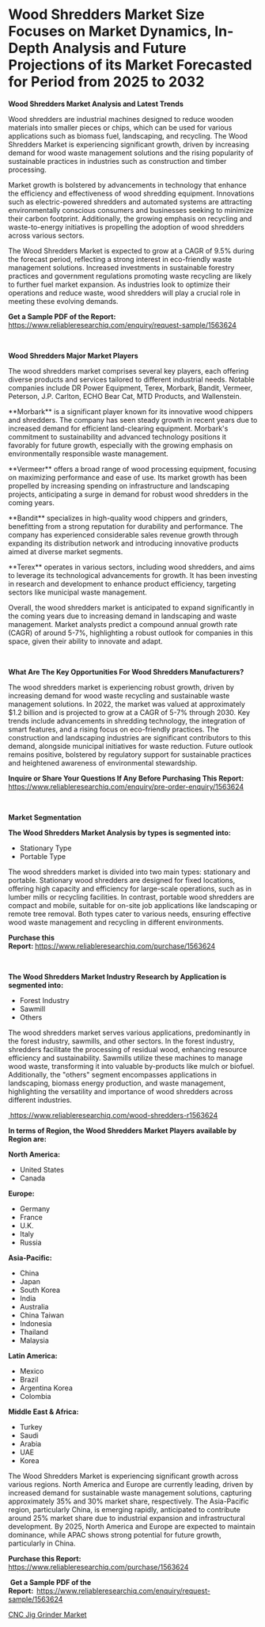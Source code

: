 <p><h1>Wood Shredders Market Size Focuses on Market Dynamics, In-Depth Analysis and Future Projections of its Market Forecasted for Period from 2025 to 2032</h1></p><p><strong>Wood Shredders Market Analysis and Latest Trends</strong></p>
<p><p>Wood shredders are industrial machines designed to reduce wooden materials into smaller pieces or chips, which can be used for various applications such as biomass fuel, landscaping, and recycling. The Wood Shredders Market is experiencing significant growth, driven by increasing demand for wood waste management solutions and the rising popularity of sustainable practices in industries such as construction and timber processing.</p><p>Market growth is bolstered by advancements in technology that enhance the efficiency and effectiveness of wood shredding equipment. Innovations such as electric-powered shredders and automated systems are attracting environmentally conscious consumers and businesses seeking to minimize their carbon footprint. Additionally, the growing emphasis on recycling and waste-to-energy initiatives is propelling the adoption of wood shredders across various sectors.</p><p>The Wood Shredders Market is expected to grow at a CAGR of 9.5% during the forecast period, reflecting a strong interest in eco-friendly waste management solutions. Increased investments in sustainable forestry practices and government regulations promoting waste recycling are likely to further fuel market expansion. As industries look to optimize their operations and reduce waste, wood shredders will play a crucial role in meeting these evolving demands.</p></p>
<p><strong>Get a Sample PDF of the Report:&nbsp;</strong> <a href="https://www.reliableresearchiq.com/enquiry/request-sample/1563624?utm_campaign=3505&utm_medium=2&utm_source=Github&utm_content=ia&utm_term=11042025&utm_id=wood-shredders">https://www.reliableresearchiq.com/enquiry/request-sample/1563624</a></p>
<p>&nbsp;</p>
<p><strong>Wood Shredders Major Market Players</strong></p>
<p><p>The wood shredders market comprises several key players, each offering diverse products and services tailored to different industrial needs. Notable companies include DR Power Equipment, Terex, Morbark, Bandit, Vermeer, Peterson, J.P. Carlton, ECHO Bear Cat, MTD Products, and Wallenstein.</p><p>**Morbark** is a significant player known for its innovative wood chippers and shredders. The company has seen steady growth in recent years due to increased demand for efficient land-clearing equipment. Morbark's commitment to sustainability and advanced technology positions it favorably for future growth, especially with the growing emphasis on environmentally responsible waste management.</p><p>**Vermeer** offers a broad range of wood processing equipment, focusing on maximizing performance and ease of use. Its market growth has been propelled by increasing spending on infrastructure and landscaping projects, anticipating a surge in demand for robust wood shredders in the coming years.</p><p>**Bandit** specializes in high-quality wood chippers and grinders, benefitting from a strong reputation for durability and performance. The company has experienced considerable sales revenue growth through expanding its distribution network and introducing innovative products aimed at diverse market segments.</p><p>**Terex** operates in various sectors, including wood shredders, and aims to leverage its technological advancements for growth. It has been investing in research and development to enhance product efficiency, targeting sectors like municipal waste management.</p><p>Overall, the wood shredders market is anticipated to expand significantly in the coming years due to increasing demand in landscaping and waste management. Market analysts predict a compound annual growth rate (CAGR) of around 5-7%, highlighting a robust outlook for companies in this space, given their ability to innovate and adapt.</p></p>
<p>&nbsp;</p>
<p><strong>What Are The Key Opportunities For Wood Shredders Manufacturers?</strong></p>
<p><p>The wood shredders market is experiencing robust growth, driven by increasing demand for wood waste recycling and sustainable waste management solutions. In 2022, the market was valued at approximately $1.2 billion and is projected to grow at a CAGR of 5-7% through 2030. Key trends include advancements in shredding technology, the integration of smart features, and a rising focus on eco-friendly practices. The construction and landscaping industries are significant contributors to this demand, alongside municipal initiatives for waste reduction. Future outlook remains positive, bolstered by regulatory support for sustainable practices and heightened awareness of environmental stewardship.</p></p>
<p><strong>Inquire or Share Your Questions If Any Before Purchasing This Report:</strong> <a href="https://www.reliableresearchiq.com/enquiry/pre-order-enquiry/1563624?utm_campaign=3505&utm_medium=2&utm_source=Github&utm_content=ia&utm_term=11042025&utm_id=wood-shredders">https://www.reliableresearchiq.com/enquiry/pre-order-enquiry/1563624</a></p>
<p>&nbsp;</p>
<p><strong>Market Segmentation</strong></p>
<p><strong>The Wood Shredders Market Analysis by types is segmented into:</strong></p>
<p><ul><li>Stationary Type</li><li>Portable Type</li></ul></p>
<p><p>The wood shredders market is divided into two main types: stationary and portable. Stationary wood shredders are designed for fixed locations, offering high capacity and efficiency for large-scale operations, such as in lumber mills or recycling facilities. In contrast, portable wood shredders are compact and mobile, suitable for on-site job applications like landscaping or remote tree removal. Both types cater to various needs, ensuring effective wood waste management and recycling in different environments.</p></p>
<p><strong>Purchase this Report:&nbsp;</strong><a href="https://www.reliableresearchiq.com/purchase/1563624?utm_campaign=3505&utm_medium=2&utm_source=Github&utm_content=ia&utm_term=11042025&utm_id=wood-shredders">https://www.reliableresearchiq.com/purchase/1563624</a></p>
<p>&nbsp;</p>
<p><strong>The Wood Shredders Market Industry Research by Application is segmented into:</strong></p>
<p><ul><li>Forest Industry</li><li>Sawmill</li><li>Others</li></ul></p>
<p><p>The wood shredders market serves various applications, predominantly in the forest industry, sawmills, and other sectors. In the forest industry, shredders facilitate the processing of residual wood, enhancing resource efficiency and sustainability. Sawmills utilize these machines to manage wood waste, transforming it into valuable by-products like mulch or biofuel. Additionally, the "others" segment encompasses applications in landscaping, biomass energy production, and waste management, highlighting the versatility and importance of wood shredders across different industries.</p></p>
<p><a href="https://www.reliableresearchiq.com/wood-shredders-r1563624?utm_campaign=3505&utm_medium=2&utm_source=Github&utm_content=ia&utm_term=11042025&utm_id=wood-shredders">&nbsp;https://www.reliableresearchiq.com/wood-shredders-r1563624</a></p>
<p><strong>In terms of Region, the Wood Shredders Market Players available by Region are:</strong></p>
<p>
    <p> <strong> North America: </strong>
        <ul>
            <li>United States</li>
            <li>Canada</li>
        </ul>
        </p> 
    <p> <strong> Europe: </strong>
        <ul>
            <li>Germany</li>
            <li>France</li>
            <li>U.K.</li>
            <li>Italy</li>
            <li>Russia</li>
        </ul>
        </p> 
    <p> <strong> Asia-Pacific: </strong>
        <ul>
            <li>China</li>
            <li>Japan</li>
            <li>South Korea</li>
            <li>India</li>
            <li>Australia</li>
            <li>China Taiwan</li>
            <li>Indonesia</li>
            <li>Thailand</li>
            <li>Malaysia</li>
        </ul>
        </p> 
    <p> <strong> Latin America: </strong>
        <ul>
            <li>Mexico</li>
            <li>Brazil</li>
            <li>Argentina Korea</li>
            <li>Colombia</li>
        </ul>
        </p> 
    <p> <strong> Middle East & Africa: </strong>
        <ul>
            <li>Turkey</li>
            <li>Saudi</li>
            <li>Arabia</li>
            <li>UAE</li>
            <li>Korea</li>
        </ul>
    </p>
    </p>
<p><p>The Wood Shredders Market is experiencing significant growth across various regions. North America and Europe are currently leading, driven by increased demand for sustainable waste management solutions, capturing approximately 35% and 30% market share, respectively. The Asia-Pacific region, particularly China, is emerging rapidly, anticipated to contribute around 25% market share due to industrial expansion and infrastructural development. By 2025, North America and Europe are expected to maintain dominance, while APAC shows strong potential for future growth, particularly in China.</p></p>
<p><strong>Purchase this Report: </strong><a href="https://www.reliableresearchiq.com/purchase/1563624?utm_campaign=3505&utm_medium=2&utm_source=Github&utm_content=ia&utm_term=11042025&utm_id=wood-shredders">https://www.reliableresearchiq.com/purchase/1563624</a></p>
<p>&nbsp;<strong>Get a Sample PDF of the Report:&nbsp;&nbsp;</strong><a href="https://www.reliableresearchiq.com/enquiry/request-sample/1563624?utm_campaign=3505&utm_medium=2&utm_source=Github&utm_content=ia&utm_term=11042025&utm_id=wood-shredders">https://www.reliableresearchiq.com/enquiry/request-sample/1563624</a></p>
<p><strong></strong></p>
<p><p><a href="https://github.com/duerknikko44/Market-Research-Report-List-1/blob/main/cnc-jig-grinder-market.md?utm_campaign=3505&utm_medium=2&utm_source=Github&utm_content=ia&utm_term=11042025&utm_id=wood-shredders">CNC Jig Grinder Market</a></p></p>